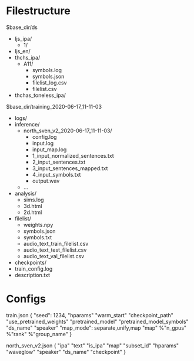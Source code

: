 # Filestructure

$base_dir/ds
- ljs_ipa/
  - 1/
- ljs_en/
- thchs_ipa/
  - A11/
    - symbols.log
    - symbols.json
    - filelist_log.csv
    - filelist.csv
- thchas_toneless_ipa/

$base_dir/training_2020-06-17_11-11-03
- logs/
- inference/
  - north_sven_v2_2020-06-17_11-11-03/
    - config.log
    - input.log
    - input_map.log
    - 1_input_normalized_sentences.txt
    - 2_input_sentences.txt
    - 3_input_sentences_mapped.txt
    - 4_input_symbols.txt
    - output.wav
  - ...
- analysis/
  - sims.log
  - 3d.html
  - 2d.html
- filelist/
  - weights.npy
  - symbols.json
  - symbols.txt
  - audio_text_train_filelist.csv
  - audio_text_test_filelist.csv
  - audio_text_val_filelist.csv
- checkpoints/
- train_config.log
- description.txt

# Configs
train.json
{
  "seed": 1234,
  "hparams"
  "warm_start"
  "checkpoint_path"
  "use_pretrained_weights"
  "pretrained_model"
  "pretrained_model_symbols"
  "ds_name"
  "speaker"
  "map_mode": separate,unify,map
  "map"
  %"n_gpus"
  %"rank"
  %"group_name"
}

north_sven_v2.json
{
  "ipa"
  "text"
  "is_ipa"
  "map"
  "subset_id"
  "hparams"
  "waveglow"
  "speaker"
  "ds_name"
  "checkpoint"
}